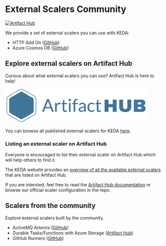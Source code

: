 # External Scalers Community

[![Artifact Hub](https://img.shields.io/endpoint?url=https://artifacthub.io/badge/repository/keda-official-external-scalers)](https://artifacthub.io/packages/search?repo=keda-official-external-scalers)

We provide a set of external scalers you can use with KEDA:

- HTTP Add On ([GitHub](https://github.com/kedacore/http-add-on))
- Azure Cosmos DB ([GitHub](https://github.com/kedacore/external-scaler-azure-cosmos-db))

## Explore external scalers on Artifact Hub

Curious about what external scalers you can use? Artifact Hub is here to help!

![Artifact Hub](./media/artifact-hub.png)

You can browse all published external scalers for KEDA [here](https://artifacthub.io/packages/search?kind=8&sort=relevance&page=1).

### Listing an external scaler on Artifact Hub

Everyone is encouraged to list their external scaler on Artifact Hub which will help others to find it.

The KEDA website provides an [overview of all the available external scalers](https://keda.sh/docs/latest/scalers/) that are listed on Artifact Hub.

If you are intersted, feel free to read the [Artifact Hub documentation](https://artifacthub.io/docs/topics/repositories/#keda-scalers-repositories) or browse our official scaler configuration in the repo.

## Scalers from the community

Explore external scalers built by the community.

- ActiveMQ Artemis ([GitHub](https://github.com/balchua/artemis-ext-scaler))
- Durable Tasks/Functions with Azure Storage ([Artifact Hub](https://artifacthub.io/packages/keda-scaler/wsugarman-keda-scalers/durabletask-azurestorage-scaler))
- GitHub Runners ([GitHub](https://github.com/devjoes/github-runner-autoscaler))
